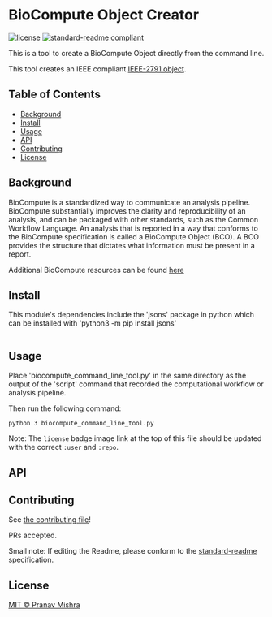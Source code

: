 # BioCompute Object Creator 

[![license](https://github.com/p-m-ishra/BioCompute-Object-Creator-Command-Line-Tool-/blob/master/LICENSE)](LICENSE)
[![standard-readme compliant](https://img.shields.io/badge/readme%20style-standard-brightgreen.svg?style=flat-square)](https://github.com/RichardLitt/standard-readme)

This is a tool to create a BioCompute Object directly from the command line.

This tool creates an IEEE compliant [IEEE-2791 object](https://opensource.ieee.org/2791-object/ieee-2791-schema/).

## Table of Contents

- [Background](#background)
- [Install](#install)
- [Usage](#usage)
- [API](#api)
- [Contributing](#contributing)
- [License](#license)

## Background

BioCompute is a standardized way to communicate an analysis pipeline. BioCompute substantially improves the clarity and reproducibility of an analysis, and can be packaged with other standards, such as the Common Workflow Language. An analysis that is reported in a way that conforms to the BioCompute specification is called a BioCompute Object (BCO). A BCO provides the structure that dictates what information must be present in a report. 

Additional BioCompute resources can be found [here](https://biocomputeobject.org/)

## Install

This module's dependencies include the 'jsons' package in python which can be installed with 'python3 -m pip install jsons' 

```
```

## Usage

Place 'biocompute_command_line_tool.py' in the same directory as the output of the 'script' command that recorded the computational workflow or analysis pipeline.

Then run the following command:
```
python 3 biocompute_command_line_tool.py 
```

Note: The `license` badge image link at the top of this file should be updated with the correct `:user` and `:repo`.

## API

## Contributing

See [the contributing file](CONTRIBUTING.md)!

PRs accepted.

Small note: If editing the Readme, please conform to the [standard-readme](https://github.com/RichardLitt/standard-readme) specification.

## License

[MIT © Pranav Mishra](LICENSE)
